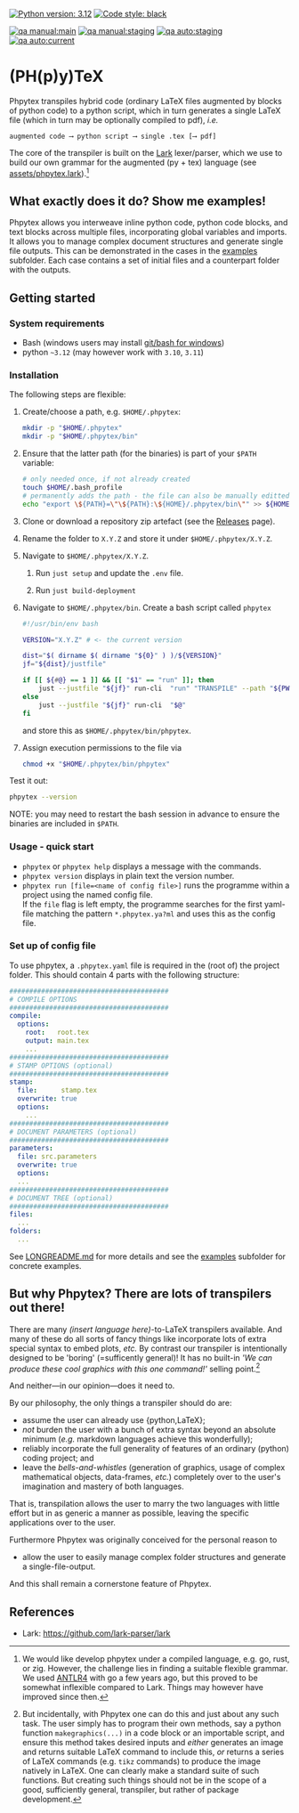 [![Python version: 3.12](https://img.shields.io/badge/python%20version-3.11-1464b4.svg)](https://www.python.org)
[![Code style: black](https://img.shields.io/badge/code%20style-black-000000.svg)](https://github.com/psf/black)

[![qa manual:main](https://github.com/RLogikg/phpytex/actions/workflows/manual.yaml/badge.svg?branch=main)](https://github.com/RLogikg/phpytex/actions/workflows/manual.yaml)
[![qa manual:staging](https://github.com/RLogikg/phpytex/actions/workflows/manual.yaml/badge.svg?branch=staging)](https://github.com/RLogikg/phpytex/actions/workflows/manual.yaml)
[![qa auto:staging](https://github.com/RLogikg/phpytex/actions/workflows/auto.yaml/badge.svg?branch=staging)](https://github.com/RLogikg/phpytex/actions/workflows/auto.yaml)
[![qa auto:current](https://github.com/RLogikg/phpytex/actions/workflows/auto.yaml/badge.svg)](https://github.com/RLogikg/phpytex/actions/workflows/auto.yaml)

# (PH(p)y)TeX #

Phpytex transpiles hybrid code (ordinary LaTeX files augmented by blocks of python code)
to a python script, which in turn generates a single LaTeX file
(which in turn may be optionally compiled to pdf), _i.e._

```text
augmented code ⟶ python script ⟶ single .tex [⟶ pdf]
```

The core of the transpiler is built on the [Lark](https://github.com/lark-parser/lark) lexer/parser,
which we use to build our own grammar for the augmented (py + tex) language
(see [assets/phpytex.lark](assets/phpytex.lark)).[^lexer]

## What exactly does it do? Show me examples! ##

Phpytex allows you interweave inline python code, python code blocks,
and text blocks across multiple files, incorporating global variables and imports.
It allows you to manage complex document structures and generate single file outputs.
This can be demonstrated in the cases in the [examples](./examples) subfolder.
Each case contains a set of initial files and a counterpart folder with the outputs.

## Getting started ##

### System requirements ###

- Bash (windows users may install [git/bash for windows](https://gitforwindows.org))
- python `~3.12` (may however work with `3.10`, `3.11`)

### Installation ###

The following steps are flexible:

1. Create/choose a path, e.g. `$HOME/.phpytex`:

    ```bash
    mkdir -p "$HOME/.phpytex"
    mkdir -p "$HOME/.phpytex/bin"
    ```

2. Ensure that the latter path (for the binaries) is part of your `$PATH` variable:

    ```bash
    # only needed once, if not already created
    touch $HOME/.bash_profile
    # permanently adds the path - the file can also be manually editted
    echo "export \${PATH}=\"\${PATH}:\${HOME}/.phpytex/bin\"" >> ${HOME}/.bash_profile
    ```

3. Clone or download a repository zip artefact (see the [Releases](releases) page).

4. Rename the folder to `X.Y.Z` and store it under `$HOME/.phpytex/X.Y.Z`.

5. Navigate to `$HOME/.phpytex/X.Y.Z`.

    1. Run `just setup` and update the `.env` file.

    2. Run `just build-deployment`

6. Navigate to `$HOME/.phpytex/bin`.
   Create a bash script called `phpytex`

    ```sh
    #!/usr/bin/env bash

    VERSION="X.Y.Z" # <- the current version

    dist="$( dirname $( dirname "${0}" ) )/${VERSION}"
    jf="${dist}/justfile"

    if [[ ${#@} == 1 ]] && [[ "$1" == "run" ]]; then
        just --justfile "${jf}" run-cli  "run" "TRANSPILE" --path "${PWD}"
    else
        just --justfile "${jf}" run-cli  "$@"
    fi
    ```

    and store this as `$HOME/.phpytex/bin/phpytex`.

7. Assign execution permissions to the file via

    ```bash
    chmod +x "$HOME/.phpytex/bin/phpytex"
    ```

Test it out:

  ```bash
  phpytex --version
  ```

NOTE: you may need to restart the bash session in advance
to ensure the binaries are included in `$PATH`.

### Usage - quick start ###

- `phpytex` or `phpytex help` displays a message with the commands.
- `phpytex version` displays in plain text the version number.
- `phpytex run [file=<name of config file>]` runs the programme within a project using the named config file.
  </br>
  If the `file` flag is left empty, the programme searches for
  the first yaml-file matching the pattern `*.phpytex.ya?ml`
  and uses this as the config file.

### Set up of config file ###

To use phpytex, a `.phpytex.yaml` file is required in the (root of) the project folder.
This should contain 4 parts with the following structure:

```yaml
########################################
# COMPILE OPTIONS
########################################
compile:
  options:
    root:   root.tex
    output: main.tex
    ...
########################################
# STAMP OPTIONS (optional)
########################################
stamp:
  file:      stamp.tex
  overwrite: true
  options:
    ...
########################################
# DOCUMENT PARAMETERS (optional)
########################################
parameters:
  file: src.parameters
  overwrite: true
  options:
  ...
########################################
# DOCUMENT TREE (optional)
########################################
files:
  ...
folders:
  ...
```

See [LONGREADME.md](./LONGREADME.md#usage-short_config) for more details
and see the [examples](./examples) subfolder for concrete examples.

## But why Phpytex? There are lots of transpilers out there! ##

There are many _(insert language here)_-to-LaTeX transpilers available.
And many of these do all sorts of fancy things like incorporate lots of
extra special syntax to embed plots, _etc._
By contrast our transpiler is intentionally designed to be 'boring' (=sufficently general)!
It has no built-in _'We can produce these cool graphics with this one command!'_ selling point.[^scope]

And neither—in our opinion—does it need to.

By our philosophy, the only things a transpiler should do are:

- assume the user can already use {python,LaTeX};
- _not_ burden the user with a bunch of extra syntax beyond an absolute minimum
  (_e.g._ markdown languages achieve this wonderfully);
- reliably incorporate the full generality of features of an ordinary (python) coding project; and
- leave the _bells-and-whistles_
  (generation of graphics, usage of complex mathematical objects, data-frames, _etc._)
  completely over to the user's imagination and mastery of both languages.

That is, transpilation allows the user to marry the two languages with little effort
but in as generic a manner as possible,
leaving the specific applications over to the user.

Furthermore Phpytex was originally conceived for the personal reason to

- allow the user to easily manage complex folder structures and generate a single-file-output.

And this shall remain a cornerstone feature of Phpytex.

## References ##

- Lark: <https://github.com/lark-parser/lark>

[^lexer]: We would like develop phpytex under a compiled language, e.g. go, rust, or zig. However, the challenge lies in finding a suitable flexible grammar. We used [ANTLR4](https://github.com/antlr/antlr4) with go a few years ago, but this proved to be somewhat inflexible compared to Lark. Things may however have improved since then.

[^scope]: But incidentally, with Phpytex one can do this and just about any such task. The user simply has to program their own methods, say a python function `makegraphics(...)` in a code block or an importable script, and ensure this method takes desired inputs and _either_ generates an image and returns suitable LaTeX command to include this, _or_ returns a series of LaTeX commands (e.g. `tikz` commands) to produce the image natively in LaTeX. One can clearly make a standard suite of such functions. But creating such things should not be in the scope of a good, sufficiently general, transpiler, but rather of package development.
